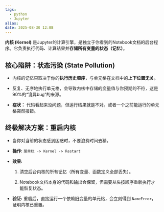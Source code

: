 ```yaml
---
tags:
  - python
  - Jupyter
alias:
date: 2025-08-30 12:08
---
```

**内核 (Kernel)** 是Jupyter的计算引擎，是独立于你看到的Notebook文档的后台程序。它负责执行代码、计算结果并**存储所有变量的状态（记忆）**。

## 核心陷阱：状态污染 (State Pollution)

- 内核的记忆只取决于你的**执行历史顺序**，与单元格在文档中的**上下位置无关**。
    
- 反复、无序地执行单元格，会导致内核中存储的变量值与你预期的不符，这是90%的“诡异bug”的来源。
    
- **症状：** 代码看起来没问题，但运行结果就是不对。或者一个之前能运行的单元格突然报错。
    

## 终极解决方案：重启内核

- 当你对当前的状态感到困惑时，不要浪费时间去猜。
    
- **操作:** `菜单栏 -> Kernel -> Restart`
    
- **效果:**
    
    1. 清空后台内核的所有记忆（所有变量、函数定义全部丢失）。
        
    2. Notebook文档本身的代码和输出会保留，但需要从头按顺序重新执行才能恢复状态。
        
- **验证:** 重启后，直接运行一个依赖旧变量的单元格，会立刻得到 `NameError`，证明内核已重置。